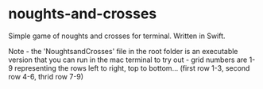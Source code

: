 # noughts-and-crosses
Simple game of noughts and crosses for terminal. Written in Swift. 

Note - the 'NoughtsandCrosses' file in the root folder is an executable version that you can run in the mac terminal to try out - grid numbers are 1-9 representing the rows left to right, top to bottom... (first row 1-3, second row 4-6, thrid row 7-9)
